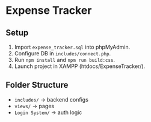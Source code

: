 # Expense Tracker

## Setup
1. Import `expense_tracker.sql` into phpMyAdmin.
2. Configure DB in `includes/connect.php`.
3. Run `npm install` and `npm run build:css`.
4. Launch project in XAMPP (htdocs/ExpenseTracker/).

## Folder Structure
- `includes/` → backend configs
- `views/` → pages
- `Login System/` → auth logic
